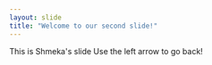 ```yaml
---
layout: slide
title: "Welcome to our second slide!"
---
```

This is Shmeka's slide
Use the left arrow to go back!
